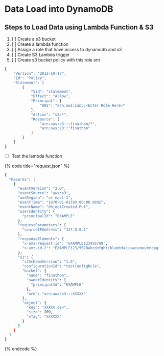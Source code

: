 # Data Load into DynamoDB

## Steps to Load Data using Lambda Function & S3

1. [ ] Create a s3 bucket
2. [ ] Create a lambda function
3. [ ] Assign a role that have access to dynamodb and s3
4. [ ] Create S3 Lambda trigger
5. [ ] Create s3 bucket policy with this role arn

```javascript
{
    "Version": "2012-10-17",
    "Id": "Policy",
    "Statement": [
        {
            "Sid": "statement",
            "Effect": "Allow",
            "Principal": {
                "AWS": "arn:aws:iam::<Enter Role Here>"
            },
            "Action": "s3:*",
            "Resource": [
                "arn:aws:s3:::finathon/*",
                "arn:aws:s3:::finathon"
            ]
        }
    ]
}
```

* [ ] Test the lambda function

{% code title="request.json" %}
```bash
{
  "Records": [
    {
      "eventVersion": "2.0",
      "eventSource": "aws:s3",
      "awsRegion": "us-east-1",
      "eventTime": "1970-01-01T00:00:00.000Z",
      "eventName": "ObjectCreated:Put",
      "userIdentity": {
        "principalId": "EXAMPLE"
      },
      "requestParameters": {
        "sourceIPAddress": "127.0.0.1"
      },
      "responseElements": {
        "x-amz-request-id": "EXAMPLE123456789",
        "x-amz-id-2": "EXAMPLE123/5678abcdefghijklambdaisawesome/mnopqrstuvwxyzABCDEFGH"
      },
      "s3": {
        "s3SchemaVersion": "1.0",
        "configurationId": "testConfigRule",
        "bucket": {
          "name": "finathon",
          "ownerIdentity": {
            "principalId": "EXAMPLE"
          },
          "arn": "arn:aws:s3:::XXXXX"
        },
        "object": {
          "key": "XXXXX.csv",
          "size": 209,
          "eTag": "XXXXXX"
        }
      }
    }
  ]
}
```
{% endcode %}



